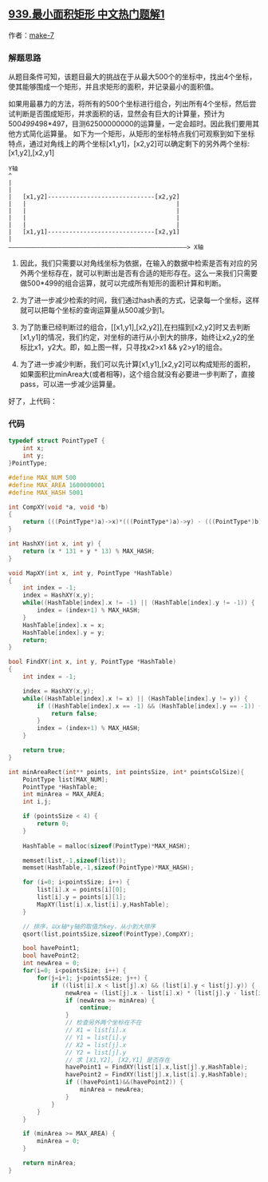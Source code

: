 ## [939.最小面积矩形 中文热门题解1](https://leetcode.cn/problems/minimum-area-rectangle/solutions/100000/jian-dan-yi-dong-de-suan-fa-dui-jiao-xian-zuo-biao)

作者：[make-7](https://leetcode.cn/u/make-7)
### 解题思路
从题目条件可知，该题目最大的挑战在于从最大500个的坐标中，找出4个坐标，使其能够围成一个矩形，并且求矩形的面积，并记录最小的面积值。

如果用最暴力的方法，将所有的500个坐标进行组合，列出所有4个坐标，然后尝试判断是否围成矩形，并求面积的话，显然会有巨大的计算量，预计为500*499*498*497，目测62500000000的运算量，一定会超时。因此我们要用其他方式简化运算量。
如下为一个矩形，从矩形的坐标特点我们可观察到如下坐标特点，通过对角线上的两个坐标[x1,y1]，[x2,y2]可以确定剩下的另外两个坐标:[x1,y2],[x2,y1]


```
Y轴
^
|
|
|   [x1,y2]------------------------------[x2,y2]
|   |                                          |
|   |                                          |
|   |                                          |
|   |                                          |
|   [x1,y1]------------------------------[x2,y1]
|
——————————————————————————————————————————————————> X轴
```

1. 因此，我们只需要以对角线坐标为依据，在输入的数据中检索是否有对应的另外两个坐标存在，就可以判断出是否有合适的矩形存在。这么一来我们只需要做500*499的组合运算，就可以完成所有矩形的面积计算和判断。

2. 为了进一步减少检索的时间，我们通过hash表的方式，记录每一个坐标，这样就可以把每个坐标的查询运算量从500减少到1。

3. 为了防重已经判断过的组合，[[x1,y1],[x2,y2]],在扫描到[x2,y2]时又去判断[x1,y1]的情况，我们约定，对坐标的进行从小到大的排序，始终让x2,y2的坐标比x1，y2大。即，如上图一样，只寻找x2>x1 && y2>y1的组合。

4. 为了进一步减少判断，我们可以先计算[x1,y1],[x2,y2]可以构成矩形的面积，如果面积比minArea大(或者相等)，这个组合就没有必要进一步判断了，直接pass，可以进一步减少运算量。

好了，上代码：

### 代码

```c
typedef struct PointTypeT {
    int x;
    int y;
}PointType;

#define MAX_NUM 500
#define MAX_AREA 1600000001
#define MAX_HASH 5001

int CompXY(void *a, void *b)
{
    return (((PointType*)a)->x)*(((PointType*)a)->y) - (((PointType*)b)->x)*(((PointType*)b)->y);
}

int HashXY(int x, int y) {
    return (x * 131 + y * 13) % MAX_HASH;
}

void MapXY(int x, int y, PointType *HashTable)
{
    int index = -1;
    index = HashXY(x,y);
    while((HashTable[index].x != -1) || (HashTable[index].y != -1)) {
        index = (index+1) % MAX_HASH;
    }
    HashTable[index].x = x;
    HashTable[index].y = y;
    return;
}

bool FindXY(int x, int y, PointType *HashTable)
{
    int index = -1;

    index = HashXY(x,y);
    while((HashTable[index].x != x) || (HashTable[index].y != y)) {
        if ((HashTable[index].x == -1) && (HashTable[index].y == -1)) {
            return false;
        }
        index = (index+1) % MAX_HASH;
    }

    return true;
}

int minAreaRect(int** points, int pointsSize, int* pointsColSize){
    PointType list[MAX_NUM];   
    PointType *HashTable;
    int minArea = MAX_AREA;
    int i,j;

    if (pointsSize < 4) {
        return 0;
    }
    
    HashTable = malloc(sizeof(PointType)*MAX_HASH);

    memset(list,-1,sizeof(list));
    memset(HashTable,-1,sizeof(PointType)*MAX_HASH);

    for (i=0; i<pointsSize; i++) {
        list[i].x = points[i][0];
        list[i].y = points[i][1];
        MapXY(list[i].x,list[i].y,HashTable);
    }

    // 排序，以x轴*y轴的取值为key，从小到大排序
    qsort(list,pointsSize,sizeof(PointType),CompXY);

    bool havePoint1;
    bool havePoint2;
    int newArea = 0;
    for(i=0; i<pointsSize; i++) {        
        for(j=i+1; j<pointsSize; j++) {
            if ((list[i].x < list[j].x) && (list[i].y < list[j].y)) {
                newArea = (list[j].x - list[i].x) * (list[j].y - list[i].y);
                if (newArea >= minArea) {
                    continue;
                }
                // 检查另外两个坐标在不在
                // X1 = list[i].x 
                // Y1 = list[i].y
                // X2 = list[j].x
                // Y2 = list[j].y
                // 求 [X1,Y2], [X2,Y1] 是否存在
                havePoint1 = FindXY(list[i].x,list[j].y,HashTable);
                havePoint2 = FindXY(list[j].x,list[i].y,HashTable);
                if ((havePoint1)&&(havePoint2)) {
                    minArea = newArea;
                }
            }
        }
    }

    if (minArea >= MAX_AREA) {
        minArea = 0;
    }

    return minArea;
}
```